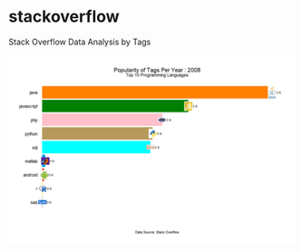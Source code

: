 # stackoverflow
Stack Overflow Data Analysis by Tags

!['Animated Race Bar Chart'](https://github.com/jagadishkatam/stackoverflow/blob/main/gganim.gif)
